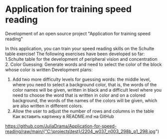 #  Application for training speed reading
Development of an open source project "Application for training speed reading"

In this application, you can train your speed reading skills on the Schulte table exercise!
The following exercises have been developed so far:
  1.Schulte table for the development of peripheral vision and concentration
  2. Color Guessing: Generate words and need to select the color of the block whose color is written
Development plans:
  1. Add two more difficulty levels for guessing words: the middle level, where you need to select a background color, that is, the words of the color names will be given, written in black and a difficult level where you need to choose the word that is written in color and on a colored background, the words of the names of the colors will be given, which are also written in different colors.
  2. Allow the user to adjust the number of rows and columns in the table
Как вставить картинку в README.md на GitHub


https://github.com/JuliaDrama/Application-for-speed-reading/raw/main/{"C:\projects\test}/2204_w037_n003_298b_p1_298.jpg")

